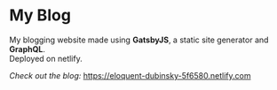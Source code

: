 # My Blog

My blogging website made using **GatsbyJS**, a static site generator and **GraphQL**.  
Deployed on netlify.  
  
*Check out the blog:* https://eloquent-dubinsky-5f6580.netlify.com